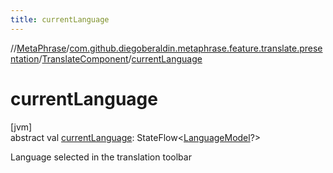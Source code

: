 ```yaml
---
title: currentLanguage
---
```

//[MetaPhrase](../../../index.html)/[com.github.diegoberaldin.metaphrase.feature.translate.presentation](../index.html)/[TranslateComponent](index.html)/[currentLanguage](current-language.html)



# currentLanguage



[jvm]\
abstract val [currentLanguage](current-language.html): StateFlow&lt;[LanguageModel](../../com.github.diegoberaldin.metaphrase.domain.language.data/-language-model/index.html)?&gt;



Language selected in the translation toolbar




